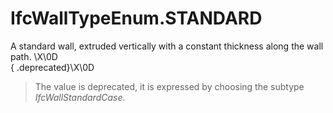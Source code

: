 IfcWallTypeEnum.STANDARD
========================
A standard wall, extruded vertically with a constant thickness along the wall
path. \X\0D  
{ .deprecated}\X\0D  
> The value is deprecated, it is expressed by choosing the subtype
> _IfcWallStandardCase_.


